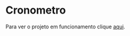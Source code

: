 # Cronometro

Para ver o projeto em funcionamento clique <a href="https://mystifying-mirzakhani-842612.netlify.app/" target="_blank">aqui</a>.
